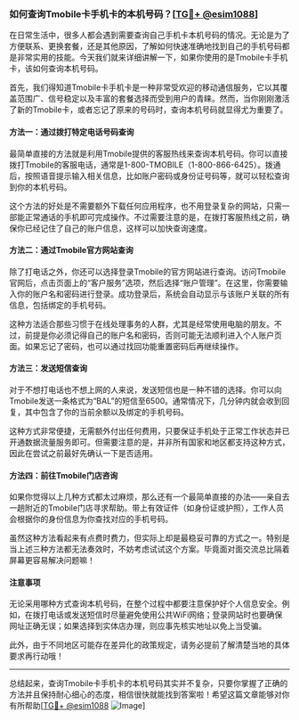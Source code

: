 ### 如何查询Tmobile卡手机卡的本机号码？[[TG💪+ @esim1088](https://t.me/s/esim1088)]

在日常生活中，很多人都会遇到需要查询自己手机卡本机号码的情况。无论是为了方便联系、更换套餐，还是其他原因，了解如何快速准确地找到自己的手机号码都是非常实用的技能。今天我们就来详细讲解一下，如果你使用的是Tmobile卡手机卡，该如何查询本机号码。

首先，我们得知道Tmobile卡手机卡是一种非常受欢迎的移动通信服务，它以其覆盖范围广、信号稳定以及丰富的套餐选择而受到用户的青睐。然而，当你刚刚激活了新的Tmobile卡，或者忘记了原来的号码时，查询本机号码就显得尤为重要了。

#### 方法一：通过拨打特定电话号码查询

最简单直接的方法就是利用Tmobile提供的客服热线来查询本机号码。你可以直接拨打Tmobile的客服电话，通常是1-800-TMOBILE（1-800-866-6425）。拨通后，按照语音提示输入相关信息，比如账户密码或身份证号码等，就可以轻松查询到你的本机号码。

这个方法的好处是不需要额外下载任何应用程序，也不用登录复杂的网站，只需一部能正常通话的手机即可完成操作。不过需要注意的是，在拨打客服热线之前，确保你已经记住了自己的账户信息，这样可以加快查询速度。

#### 方法二：通过Tmobile官方网站查询

除了打电话之外，你还可以选择登录Tmobile的官方网站进行查询。访问Tmobile官网后，点击页面上的“客户服务”选项，然后选择“账户管理”。在这里，你需要输入你的账户名和密码进行登录。成功登录后，系统会自动显示与该账户关联的所有信息，包括绑定的手机号码。

这种方法适合那些习惯于在线处理事务的人群，尤其是经常使用电脑的朋友。不过，前提是你必须记得自己的账户名和密码，否则可能无法顺利进入个人账户页面。如果忘记了密码，也可以通过找回功能重置密码后再继续操作。

#### 方法三：发送短信查询

对于不想打电话也不想上网的人来说，发送短信也是一种不错的选择。你可以向Tmobile发送一条格式为“BAL”的短信至6500。通常情况下，几分钟内就会收到回复，其中包含了你的当前余额以及绑定的手机号码。

这种方式非常便捷，无需额外付出任何费用，只要保证手机处于正常工作状态并已开通数据流量服务即可。但需要注意的是，并非所有国家和地区都支持这种方式，因此在尝试之前最好先确认一下是否适用。

#### 方法四：前往Tmobile门店咨询

如果你觉得以上几种方式都太过麻烦，那么还有一个最简单直接的办法——亲自去一趟附近的Tmobile门店寻求帮助。带上有效证件（如身份证或护照），工作人员会根据你的身份信息为你查找对应的手机号码。

虽然这种方法看起来有点费时费力，但实际上却是最稳妥可靠的方式之一。特别是当上述三种方法都无法奏效时，不妨考虑试试这个方案。毕竟面对面交流总比隔着屏幕更容易解决问题嘛！

#### 注意事项

无论采用哪种方式查询本机号码，在整个过程中都要注意保护好个人信息安全。例如，在拨打电话或发送短信时尽量避免使用公共WiFi网络；登录网站时也要确保网址正确无误；如果选择到实体店办理，则应事先核实地址以免上当受骗。

此外，由于不同地区可能存在差异化的政策规定，请务必提前了解清楚当地的具体要求再行动哦！

---

总结起来，查询Tmobile卡手机卡的本机号码其实并不复杂，只要你掌握了正确的方法并且保持耐心细心的态度，相信很快就能找到答案啦！希望这篇文章能够对你有所帮助[[TG💪+ @esim1088](https://t.me/s/esim1088) ![Image](https://i.postimg.cc/4NQfJmqS/Snipaste-2025-05-13-00-14-12.png)]